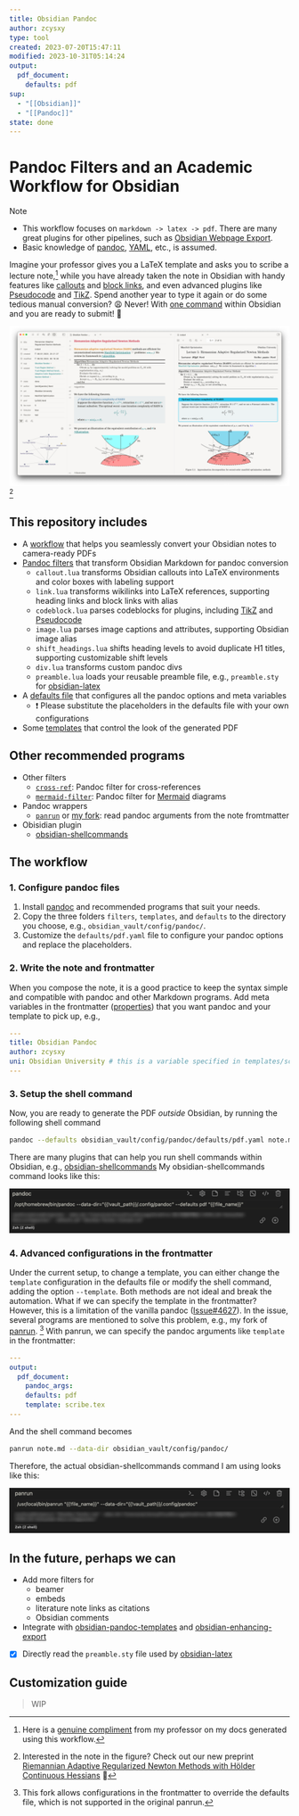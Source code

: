 ```yaml
---
title: Obsidian Pandoc
author: zcysxy
type: tool
created: 2023-07-20T15:47:11
modified: 2023-10-31T05:14:24
output:
  pdf_document:
    defaults: pdf
sup:
  - "[[Obsidian]]"
  - "[[Pandoc]]"
state: done
---
```


# Pandoc Filters and an Academic Workflow for Obsidian

> [!NOTE]
>
> - This workflow focuses on `markdown -> latex -> pdf`. There are many great plugins for other pipelines, such as [Obsidian Webpage Export](https://github.com/KosmosisDire/obsidian-webpage-export).
> - Basic knowledge of [pandoc](https://pandoc.org/), [YAML](https://yaml.org/), etc., is assumed.

Imagine your professor gives you a LaTeX template and asks you to scribe a lecture note,[^3] while you have already taken the note in Obsidian with handy features like [callouts](https://help.obsidian.md/Editing+and+formatting/Callouts) and [block links](https://help.obsidian.md/Linking+notes+and+files/Internal+links#Link+to+a+block+in+a+note), and even advanced plugins like [Pseudocode](https://github.com/ytliu74/obsidian-pseudocode) and [TikZ](https://github.com/artisticat1/obsidian-tikzjax). Spend another year to type it again or do some tedious manual conversion? 😩 Never! With [one command](#3-setup-the-shell-command) within Obsidian and you are ready to submit! 🥳

![Generated PDF viewed within Obsidian](https://raw.githubusercontent.com/zcysxy/figurebed/master/img/obsidian-pandoc.png)[^1]

[^3]: Here is a [genuine compliment](https://raw.githubusercontent.com/zcysxy/obsidian-pandoc-filters/main/assets/compliment.png) from my professor on my docs generated using this workflow.
[^1]: Interested in the note in the figure? Check out our new preprint [Riemannian Adaptive Regularized Newton Methods with Hölder Continuous Hessians](https://arxiv.org/abs/2309.04052) 🎉

## This repository includes

- A [workflow](#the-workflow) that helps you seamlessly convert your Obsidian notes to camera-ready PDFs
- [Pandoc filters](https://pandoc.org/lua-filters.html) that transform Obsidian Markdown for pandoc conversion
  - `callout.lua` transforms Obsidian callouts into LaTeX environments and color boxes with labeling support
  - `link.lua` transforms wikilinks into LaTeX references, supporting heading links and block links with alias
  - `codeblock.lua` parses codeblocks for plugins, including [TikZ](https://github.com/artisticat1/obsidian-tikzjax) and [Pseudocode](https://github.com/ytliu74/obsidian-pseudocode#use-in-block-preamble)
  - `image.lua` parses image captions and attributes, supporting Obsidian image alias
  - `shift_headings.lua` shifts heading levels to avoid duplicate H1 titles, supporting customizable shift levels
  - `div.lua` transforms custom pandoc divs
  - `preamble.lua` loads your reusable preamble file, e.g., `preamble.sty` for [obsidian-latex](https://github.com/wei2912/obsidian-latex)
- A [defaults file](https://pandoc.org/MANUAL.html#defaults-files) that configures all the pandoc options and meta variables
  - ❗ Please substitute the placeholders in the defaults file with your own configurations
- Some [templates](https://pandoc.org/MANUAL.html#templates) that control the look of the generated PDF

<!-- Please refer to the [customization guide](#customization-guide) for the detailed description of these files. -->

## Other recommended programs

- Other filters
  - [`cross-ref`](https://github.com/lierdakil/pandoc-crossref): Pandoc filter for cross-references
  - [`mermaid-filter`](https://github.com/raghur/mermaid-filter): Pandoc filter for [Mermaid](https://mermaid-js.github.io/mermaid/#/) diagrams
- Pandoc wrappers
  - [`panrun`](https://github.com/mb21/panrun) or [my fork](https://github.com/zcysxy/panrun): read pandoc arguments from the note fromtmatter
- Obisidian plugin
  - [obsidian-shellcommands](https://github.com/Taitava/obsidian-shellcommands)

## The workflow

### 1. Configure pandoc files

1. Install [pandoc](https://pandoc.org/installing.html) and recommended programs that suit your needs.
2. Copy the three folders `filters`, `templates`, and `defaults` to the directory you choose, e.g., `obsidian_vault/config/pandoc/`.
3. Customize the `defaults/pdf.yaml` file to configure your pandoc options and replace the placeholders.

### 2. Write the note and frontmatter

When you compose the note, it is a good practice to keep the syntax simple and compatible with pandoc and other Markdown programs.
Add meta variables in the frontmatter ([properties](https://help.obsidian.md/Editing+and+formatting/Properties)) that you want pandoc and your template to pick up, e.g.,

```yaml
---
title: Obsidian Pandoc
author: zcysxy
uni: Obsidian University # this is a variable specified in templates/scribe.tex
---
```

### 3. Setup the shell command

Now, you are ready to generate the PDF _outside_ Obsidian, by running the following shell command

```bash
pandoc --defaults obsidian_vault/config/pandoc/defaults/pdf.yaml note.md
```

There are many plugins that can help you run shell commands within Obsidian, e.g., [obsidian-shellcommands](https://github.com/Taitava/obsidian-shellcommands)
My obsidian-shellcommands command looks like this:

![image.png](https://raw.githubusercontent.com/zcysxy/Figurebed/master/img/20231031051316.png)

### 4. Advanced configurations in the frontmatter

Under the current setup, to change a template, you can either change the `template` configuration in the defaults file or modify the shell command, adding the option `--template`.
Both methods are not ideal and break the automation.
What if we can specify the template in the frontmatter?
However, this is a limitation of the vanilla pandoc ([Issue#4627](https://github.com/jgm/pandoc/issues/4627)).
In the issue, several programs are mentioned to solve this problem, e.g., my fork of [panrun](https://github.com/zcysxy/panrun). [^2]
With panrun, we can specify the pandoc arguments like `template` in the frontmatter:

```yaml
---
output:
  pdf_document:
    pandoc_args:
    defaults: pdf
    template: scribe.tex
---
```

And the shell command becomes

```bash
panrun note.md --data-dir obsidian_vault/config/pandoc/
```

Therefore, the actual obsidian-shellcommands command I am using looks like this:

![image.png](https://raw.githubusercontent.com/zcysxy/Figurebed/master/img/20231031051422.png)

[^2]: This fork allows configurations in the frontmatter to override the defaults file, which is not supported in the original panrun.

## In the future, perhaps we can

- Add more filters for
  - beamer
  - embeds
  - literature note links as citations
  - Obsidian comments
- Integrate with [obsidian-pandoc-templates](https://github.com/universvm/obsidian-pandoc-templates) and [obsidian-enhancing-export](https://github.com/mokeyish/obsidian-enhancing-export)
- [x] Directly read the `preamble.sty` file used by [obsidian-latex](https://github.com/wei2912/obsidian-latex)

## Customization guide

> WIP
